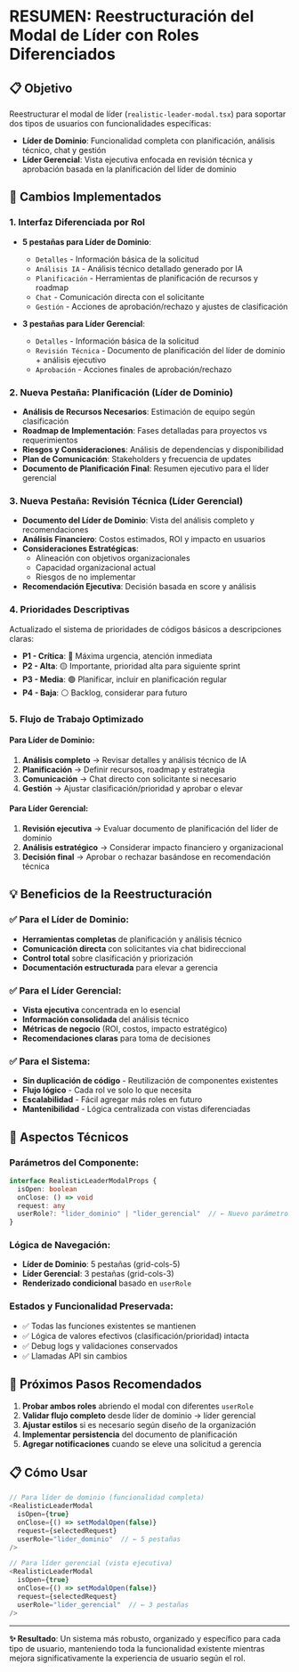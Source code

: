 # RESUMEN: Reestructuración del Modal de Líder con Roles Diferenciados

## 📋 Objetivo
Reestructurar el modal de líder (`realistic-leader-modal.tsx`) para soportar dos tipos de usuarios con funcionalidades específicas:
- **Líder de Dominio**: Funcionalidad completa con planificación, análisis técnico, chat y gestión
- **Líder Gerencial**: Vista ejecutiva enfocada en revisión técnica y aprobación basada en la planificación del líder de dominio

## 🚀 Cambios Implementados

### 1. **Interfaz Diferenciada por Rol**
- **5 pestañas para Líder de Dominio**:
  - `Detalles` - Información básica de la solicitud
  - `Análisis IA` - Análisis técnico detallado generado por IA
  - `Planificación` - Herramientas de planificación de recursos y roadmap
  - `Chat` - Comunicación directa con el solicitante
  - `Gestión` - Acciones de aprobación/rechazo y ajustes de clasificación

- **3 pestañas para Líder Gerencial**:
  - `Detalles` - Información básica de la solicitud
  - `Revisión Técnica` - Documento de planificación del líder de dominio + análisis ejecutivo
  - `Aprobación` - Acciones finales de aprobación/rechazo

### 2. **Nueva Pestaña: Planificación (Líder de Dominio)**
- **Análisis de Recursos Necesarios**: Estimación de equipo según clasificación
- **Roadmap de Implementación**: Fases detalladas para proyectos vs requerimientos
- **Riesgos y Consideraciones**: Análisis de dependencias y disponibilidad
- **Plan de Comunicación**: Stakeholders y frecuencia de updates
- **Documento de Planificación Final**: Resumen ejecutivo para el líder gerencial

### 3. **Nueva Pestaña: Revisión Técnica (Líder Gerencial)**
- **Documento del Líder de Dominio**: Vista del análisis completo y recomendaciones
- **Análisis Financiero**: Costos estimados, ROI y impacto en usuarios
- **Consideraciones Estratégicas**: 
  - Alineación con objetivos organizacionales
  - Capacidad organizacional actual
  - Riesgos de no implementar
- **Recomendación Ejecutiva**: Decisión basada en score y análisis

### 4. **Prioridades Descriptivas**
Actualizado el sistema de prioridades de códigos básicos a descripciones claras:
- **P1 - Crítica**: 🔴 Máxima urgencia, atención inmediata
- **P2 - Alta**: 🟡 Importante, prioridad alta para siguiente sprint  
- **P3 - Media**: 🟢 Planificar, incluir en planificación regular
- **P4 - Baja**: ⚪ Backlog, considerar para futuro

### 5. **Flujo de Trabajo Optimizado**

#### Para Líder de Dominio:
1. **Análisis completo** → Revisar detalles y análisis técnico de IA
2. **Planificación** → Definir recursos, roadmap y estrategia
3. **Comunicación** → Chat directo con solicitante si necesario
4. **Gestión** → Ajustar clasificación/prioridad y aprobar o elevar

#### Para Líder Gerencial:
1. **Revisión ejecutiva** → Evaluar documento de planificación del líder de dominio
2. **Análisis estratégico** → Considerar impacto financiero y organizacional
3. **Decisión final** → Aprobar o rechazar basándose en recomendación técnica

## 💡 Beneficios de la Reestructuración

### ✅ Para el Líder de Dominio:
- **Herramientas completas** de planificación y análisis técnico
- **Comunicación directa** con solicitantes via chat bidireccional
- **Control total** sobre clasificación y priorización
- **Documentación estructurada** para elevar a gerencia

### ✅ Para el Líder Gerencial:
- **Vista ejecutiva** concentrada en lo esencial
- **Información consolidada** del análisis técnico
- **Métricas de negocio** (ROI, costos, impacto estratégico)
- **Recomendaciones claras** para toma de decisiones

### ✅ Para el Sistema:
- **Sin duplicación de código** - Reutilización de componentes existentes
- **Flujo lógico** - Cada rol ve solo lo que necesita
- **Escalabilidad** - Fácil agregar más roles en futuro
- **Mantenibilidad** - Lógica centralizada con vistas diferenciadas

## 🔧 Aspectos Técnicos

### Parámetros del Componente:
```typescript
interface RealisticLeaderModalProps {
  isOpen: boolean
  onClose: () => void
  request: any
  userRole?: "lider_dominio" | "lider_gerencial"  // ← Nuevo parámetro
}
```

### Lógica de Navegación:
- **Líder de Dominio**: 5 pestañas (grid-cols-5)
- **Líder Gerencial**: 3 pestañas (grid-cols-3)  
- **Renderizado condicional** basado en `userRole`

### Estados y Funcionalidad Preservada:
- ✅ Todas las funciones existentes se mantienen
- ✅ Lógica de valores efectivos (clasificación/prioridad) intacta
- ✅ Debug logs y validaciones conservados
- ✅ Llamadas API sin cambios

## 🎯 Próximos Pasos Recomendados

1. **Probar ambos roles** abriendo el modal con diferentes `userRole`
2. **Validar flujo completo** desde líder de dominio → líder gerencial
3. **Ajustar estilos** si es necesario según diseño de la organización
4. **Implementar persistencia** del documento de planificación
5. **Agregar notificaciones** cuando se eleve una solicitud a gerencia

## 📋 Cómo Usar

```typescript
// Para líder de dominio (funcionalidad completa)
<RealisticLeaderModal
  isOpen={true}
  onClose={() => setModalOpen(false)}
  request={selectedRequest}
  userRole="lider_dominio"  // ← 5 pestañas
/>

// Para líder gerencial (vista ejecutiva)
<RealisticLeaderModal
  isOpen={true}
  onClose={() => setModalOpen(false)}
  request={selectedRequest}
  userRole="lider_gerencial"  // ← 3 pestañas
/>
```

---

**✨ Resultado**: Un sistema más robusto, organizado y específico para cada tipo de usuario, manteniendo toda la funcionalidad existente mientras mejora significativamente la experiencia de usuario según el rol.
